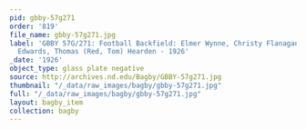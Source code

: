```yaml
---
pid: gbby-57g271
order: '819'
file_name: gbby-57g271.jpg
label: 'GBBY 57G/271: Football Backfield: Elmer Wynne, Christy Flanagan, Eugene (Red)
  Edwards, Thomas (Red, Tom) Hearden - 1926'
_date: '1926'
object_type: glass plate negative
source: http://archives.nd.edu/Bagby/GBBY-57g271.jpg
thumbnail: "/_data/raw_images/bagby/gbby-57g271.jpg"
full: "/_data/raw_images/bagby/gbby-57g271.jpg"
layout: bagby_item
collection: bagby
---
```

